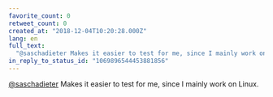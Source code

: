 ```yaml
---
favorite_count: 0
retweet_count: 0
created_at: "2018-12-04T10:20:28.000Z"
lang: en
full_text:
  "@saschadieter Makes it easier to test for me, since I mainly work on Linux."
in_reply_to_status_id: "1069896544453881856"
---
```


[@saschadieter](https://twitter.com/saschadieter) Makes it easier to test for
me, since I mainly work on Linux.
